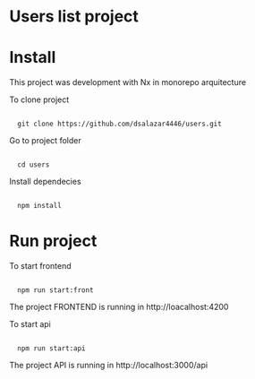 # Users list project
# Install
This project was development with Nx in monorepo arquitecture 

To clone project 

```

  git clone https://github.com/dsalazar4446/users.git

```

Go to project folder

```

  cd users

```


Install dependecies

```

  npm install

```

Run project
==========
To start frontend

```

  npm run start:front

```

The project FRONTEND is running in http://loacalhost:4200

To start api

```

  npm run start:api

```
The project API is running in http://localhost:3000/api
